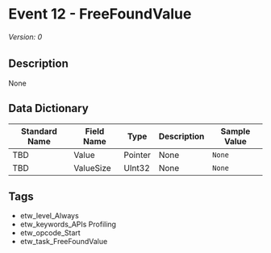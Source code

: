 # Event 12 - FreeFoundValue
###### Version: 0

## Description
None

## Data Dictionary
|Standard Name|Field Name|Type|Description|Sample Value|
|---|---|---|---|---|
|TBD|Value|Pointer|None|`None`|
|TBD|ValueSize|UInt32|None|`None`|

## Tags
* etw_level_Always
* etw_keywords_APIs Profiling
* etw_opcode_Start
* etw_task_FreeFoundValue